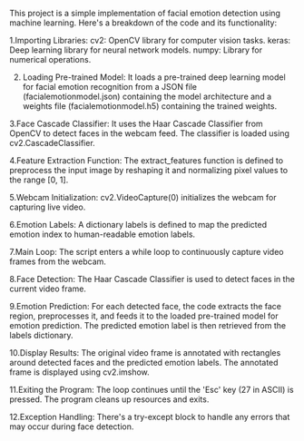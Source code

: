 This project is a simple implementation of facial emotion detection using machine learning. Here's a breakdown of the code and its functionality:

1.Importing Libraries:
    cv2: OpenCV library for computer vision tasks.
    keras: Deep learning library for neural network models.
    numpy: Library for numerical operations.
    
2. Loading Pre-trained Model:
    It loads a pre-trained deep learning model for facial emotion recognition from a JSON file (facialemotionmodel.json) containing the model architecture and a        weights file (facialemotionmodel.h5) containing the trained weights.
   
3.Face Cascade Classifier:
    It uses the Haar Cascade Classifier from OpenCV to detect faces in the webcam feed. The classifier is loaded using cv2.CascadeClassifier.
    
4.Feature Extraction Function:
    The extract_features function is defined to preprocess the input image by reshaping it and normalizing pixel values to the range [0, 1].
  
5.Webcam Initialization:
    cv2.VideoCapture(0) initializes the webcam for capturing live video.
    
6.Emotion Labels:
    A dictionary labels is defined to map the predicted emotion index to human-readable emotion labels.
    
7.Main Loop:
    The script enters a while loop to continuously capture video frames from the webcam.
    
8.Face Detection:
    The Haar Cascade Classifier is used to detect faces in the current video frame.
    
9.Emotion Prediction:
    For each detected face, the code extracts the face region, preprocesses it, and feeds it to the loaded pre-trained model for emotion prediction. The predicted      emotion label is then retrieved from the labels dictionary.
    
10.Display Results:
    The original video frame is annotated with rectangles around detected faces and the predicted emotion labels. The annotated frame is displayed using cv2.imshow.
    
11.Exiting the Program:
    The loop continues until the 'Esc' key (27 in ASCII) is pressed. The program cleans up resources and exits.
    
12.Exception Handling:
    There's a try-except block to handle any errors that may occur during face detection.
